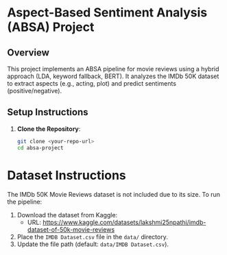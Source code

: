 # Aspect-Based Sentiment Analysis (ABSA) Project

## Overview
This project implements an ABSA pipeline for movie reviews using a hybrid approach (LDA, keyword fallback, BERT). It analyzes the IMDb 50K dataset to extract aspects (e.g., acting, plot) and predict sentiments (positive/negative).

## Setup Instructions
1. **Clone the Repository**:
   ```bash
   git clone <your-repo-url>
   cd absa-project


# Dataset Instructions

The IMDb 50K Movie Reviews dataset is not included due to its size. To run the pipeline:

1. Download the dataset from Kaggle:
   - URL: https://www.kaggle.com/datasets/lakshmi25npathi/imdb-dataset-of-50k-movie-reviews
2. Place the `IMDB Dataset.csv` file in the `data/` directory.
3. Update the file path (default: `data/IMDB Dataset.csv`).